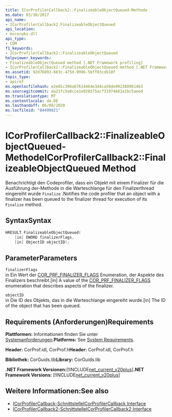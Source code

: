 ```yaml
---
title: ICorProfilerCallback2::FinalizeableObjectQueued-Methode
ms.date: 03/30/2017
api_name:
- ICorProfilerCallback2.FinalizeableObjectQueued
api_location:
- mscorwks.dll
api_type:
- COM
f1_keywords:
- ICorProfilerCallback2::FinalizeableObjectQueued
helpviewer_keywords:
- FinalizeableObjectQueued method [.NET Framework profiling]
- ICorProfilerCallback2::FinalizeableObjectQueued method [.NET Framework profiling]
ms.assetid: 92d76893-683c-475d-9996-5bff03cdb10f
topic_type:
- apiref
ms.openlocfilehash: e2e01c396a67614464e3d4ca50de992388961463
ms.sourcegitcommit: da21fc5a8cce1e028575acf31974681a1bc5aeed
ms.translationtype: MT
ms.contentlocale: de-DE
ms.lasthandoff: 06/08/2020
ms.locfileid: "84499821"
---
```

# <a name="icorprofilercallback2finalizeableobjectqueued-method"></a><span data-ttu-id="ad1ac-102">ICorProfilerCallback2::FinalizeableObjectQueued-Methode</span><span class="sxs-lookup"><span data-stu-id="ad1ac-102">ICorProfilerCallback2::FinalizeableObjectQueued Method</span></span>
<span data-ttu-id="ad1ac-103">Benachrichtigt den Codeprofiler, dass ein Objekt mit einem Finalizer für die Ausführung der-Methode in die Warteschlange für den Finalizerthread eingereiht wurde `Finalize` .</span><span class="sxs-lookup"><span data-stu-id="ad1ac-103">Notifies the code profiler that an object with a finalizer has been queued to the finalizer thread for execution of its `Finalize` method.</span></span>  
  
## <a name="syntax"></a><span data-ttu-id="ad1ac-104">Syntax</span><span class="sxs-lookup"><span data-stu-id="ad1ac-104">Syntax</span></span>  
  
```cpp  
HRESULT FinalizeableObjectQueued(  
    [in] DWORD finalizerFlags,  
    [in] ObjectID objectID);  
```  
  
## <a name="parameters"></a><span data-ttu-id="ad1ac-105">Parameter</span><span class="sxs-lookup"><span data-stu-id="ad1ac-105">Parameters</span></span>  
 `finalizerFlags`  
 <span data-ttu-id="ad1ac-106">in Ein Wert der [COR_PRF_FINALIZER_FLAGS](cor-prf-finalizer-flags-enumeration.md) Enumeration, der Aspekte des Finalizers beschreibt.</span><span class="sxs-lookup"><span data-stu-id="ad1ac-106">[in] A value of the [COR_PRF_FINALIZER_FLAGS](cor-prf-finalizer-flags-enumeration.md) enumeration that describes aspects of the finalizer.</span></span>  
  
 `objectID`  
 <span data-ttu-id="ad1ac-107">in Die ID des Objekts, das in die Warteschlange eingereiht wurde.</span><span class="sxs-lookup"><span data-stu-id="ad1ac-107">[in] The ID of the object that has been queued.</span></span>  
  
## <a name="requirements"></a><span data-ttu-id="ad1ac-108">Requirements (Anforderungen)</span><span class="sxs-lookup"><span data-stu-id="ad1ac-108">Requirements</span></span>  
 <span data-ttu-id="ad1ac-109">**Plattformen:** Informationen finden Sie unter [Systemanforderungen](../../get-started/system-requirements.md).</span><span class="sxs-lookup"><span data-stu-id="ad1ac-109">**Platforms:** See [System Requirements](../../get-started/system-requirements.md).</span></span>  
  
 <span data-ttu-id="ad1ac-110">**Header:** CorProf.idl, CorProf.h</span><span class="sxs-lookup"><span data-stu-id="ad1ac-110">**Header:** CorProf.idl, CorProf.h</span></span>  
  
 <span data-ttu-id="ad1ac-111">**Bibliothek:** CorGuids.lib</span><span class="sxs-lookup"><span data-stu-id="ad1ac-111">**Library:** CorGuids.lib</span></span>  
  
 <span data-ttu-id="ad1ac-112">**.NET Framework Versionen:**[!INCLUDE[net_current_v20plus](../../../../includes/net-current-v20plus-md.md)]</span><span class="sxs-lookup"><span data-stu-id="ad1ac-112">**.NET Framework Versions:** [!INCLUDE[net_current_v20plus](../../../../includes/net-current-v20plus-md.md)]</span></span>  
  
## <a name="see-also"></a><span data-ttu-id="ad1ac-113">Weitere Informationen:</span><span class="sxs-lookup"><span data-stu-id="ad1ac-113">See also</span></span>

- [<span data-ttu-id="ad1ac-114">ICorProfilerCallback-Schnittstelle</span><span class="sxs-lookup"><span data-stu-id="ad1ac-114">ICorProfilerCallback Interface</span></span>](icorprofilercallback-interface.md)
- [<span data-ttu-id="ad1ac-115">ICorProfilerCallback2-Schnittstelle</span><span class="sxs-lookup"><span data-stu-id="ad1ac-115">ICorProfilerCallback2 Interface</span></span>](icorprofilercallback2-interface.md)
